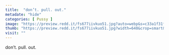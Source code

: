 ```yaml
---
title:  "don’t. pull. out."
metadate: "hide"
categories: [ Pussy ]
image: "https://preview.redd.it/fs677iivkuo51.jpg?auto=webp&s=c33a1f31f9068b7b31739487e16f5c2b19d5469a"
thumb: "https://preview.redd.it/fs677iivkuo51.jpg?width=640&crop=smart&auto=webp&s=fad3d1c6a9906b4366f498edf3dfe65a36213511"
visit: ""
---
```

don’t. pull. out.
